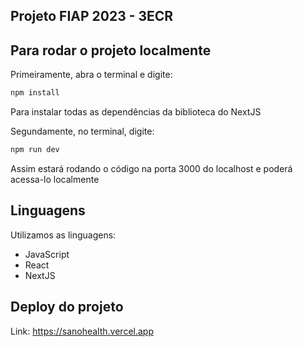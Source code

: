 ## Projeto FIAP 2023 - 3ECR

## Para rodar o projeto localmente
Primeiramente, abra o terminal e digite:
```bash
npm install
```
Para instalar todas as dependências da biblioteca do NextJS

Segundamente, no terminal, digite:
```bash
npm run dev
```
Assim estará rodando o código na porta 3000 do localhost e poderá acessa-lo localmente

## Linguagens 
Utilizamos as linguagens:
- JavaScript
- React
- NextJS


## Deploy do projeto
Link: https://sanohealth.vercel.app
